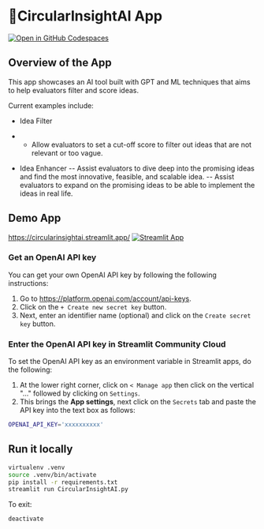 # 🎈CircularInsightAI App

[![Open in GitHub Codespaces](https://github.com/codespaces/badge.svg)](https://codespaces.new/streamlit/llm-examples?quickstart=1)

## Overview of the App

This app showcases an AI tool built with GPT and ML techniques that aims to help evaluators filter and score ideas.

Current examples include:

- Idea Filter
- - Allow evaluators to set a cut-off score to filter out ideas that are not relevant or too vague.

- Idea Enhancer
-- Assist evaluators to dive deep into the promising ideas and find the most innovative, feasible, and scalable idea.
-- Assist evaluators to expand on the promising ideas to be able to implement the ideas in real life.

## Demo App
https://circularinsightai.streamlit.app/
[![Streamlit App](https://static.streamlit.io/badges/streamlit_badge_black_white.svg)](https://llm-examples.streamlit.app/)

### Get an OpenAI API key

You can get your own OpenAI API key by following the following instructions:

1. Go to https://platform.openai.com/account/api-keys.
2. Click on the `+ Create new secret key` button.
3. Next, enter an identifier name (optional) and click on the `Create secret key` button.

### Enter the OpenAI API key in Streamlit Community Cloud

To set the OpenAI API key as an environment variable in Streamlit apps, do the following:

1. At the lower right corner, click on `< Manage app` then click on the vertical "..." followed by clicking on `Settings`.
2. This brings the **App settings**, next click on the `Secrets` tab and paste the API key into the text box as follows:

```sh
OPENAI_API_KEY='xxxxxxxxxx'
```

## Run it locally

```sh
virtualenv .venv
source .venv/bin/activate
pip install -r requirements.txt
streamlit run CircularInsightAI.py
```

To exit:
```sh
deactivate
```
